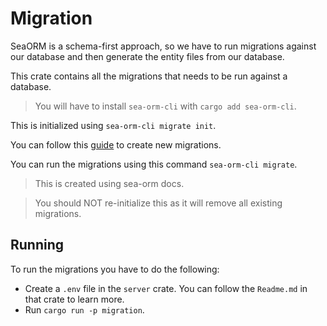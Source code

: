 # Migration

SeaORM is a schema-first approach, so we have to run migrations against our database and then generate the entity files from our database.

This crate contains all the migrations that needs to be run against a database.

> You will have to install `sea-orm-cli` with `cargo add sea-orm-cli`.

This is initialized using `sea-orm-cli migrate init`.

You can follow this [guide](https://www.sea-ql.org/sea-orm-tutorial/ch01-02-migration-cli.html#define-the-migrations) to create new migrations.

You can run the migrations using this command `sea-orm-cli migrate`.

> This is created using sea-orm docs.

> You should NOT re-initialize this as it will remove all existing migrations.

## Running
To run the migrations you have to do the following:

* Create a `.env` file in the `server` crate. You can follow the `Readme.md` in that crate to learn more.
* Run `cargo run -p migration`.

